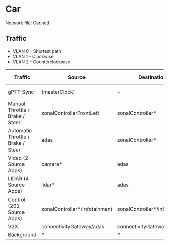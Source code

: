 # Car

Network file: Car.ned

## Traffic

 - VLAN 0 - Shortest path
 - VLAN 1 - Clockwise
 - VLAN 2 - Counterclockwise

| Traffic                            | Source                        | Destination                   | VLAN  | Priority | Shaping           | Redundancy          | Layer 3+ |
|------------------------------------|-------------------------------|-------------------------------|:-----:|:--------:|-------------------|---------------------|----------|
| gPTP Sync                          | (masterClock)                 | -                             | 0     | 7        | -                 | 2 gPTP Domains      | -        |
| Manual Throttle / Brake / Steer    | zonalControllerFrontLeft      | zonalController*              | 0/1/2 | 6        | 802.1Q GCL Window | 802.1CB in Backbone | IP/UDP   |
| Automatic Throttle / Brake / Steer | adas                          | zonalController*              | 0/1/2 | 6        | 802.1Q GCL Window | 802.1CB in Backbone | IP/UDP   |
| Video (2 Source Apps)              | camera*                       | adas                          | 0/1/2 | 5        | 802.1Q CBS        | 802.1CB in Backbone | IP/UDP   |
| LIDAR (4 Source Apps)              | lidar*                        | adas                          | 0/1/2 | 5        | 802.1Q CBS        | 802.1CB in Backbone | IP/UDP   |
| Control (201 Source Apps)          | zonalController*/infotainment | zonalController*/infotainment | 0     | 4        | -                 | -                   | IP/UDP   |
| V2X                                | connectivityGateway/adas      | connectivityGateway/adas      | 0     | 2        | -                 | -                   | IP/TCP   |
| Background                         | *                             | *                             | 0     | 0        | -                 | -                   | *        |